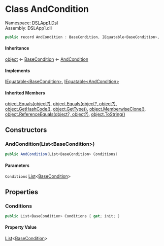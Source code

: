 # <a id="DSLApp1_Dsl_AndCondition"></a> Class AndCondition

Namespace: [DSLApp1.Dsl](DSLApp1.Dsl.md)  
Assembly: DSLApp1.dll  

```csharp
public record AndCondition : BaseCondition, IEquatable<BaseCondition>, IEquatable<AndCondition>
```

#### Inheritance

[object](https://learn.microsoft.com/dotnet/api/system.object) ← 
[BaseCondition](DSLApp1.Dsl.BaseCondition.md) ← 
[AndCondition](DSLApp1.Dsl.AndCondition.md)

#### Implements

[IEquatable<BaseCondition\>](https://learn.microsoft.com/dotnet/api/system.iequatable\-1), 
[IEquatable<AndCondition\>](https://learn.microsoft.com/dotnet/api/system.iequatable\-1)

#### Inherited Members

[object.Equals\(object?\)](https://learn.microsoft.com/dotnet/api/system.object.equals\#system\-object\-equals\(system\-object\)), 
[object.Equals\(object?, object?\)](https://learn.microsoft.com/dotnet/api/system.object.equals\#system\-object\-equals\(system\-object\-system\-object\)), 
[object.GetHashCode\(\)](https://learn.microsoft.com/dotnet/api/system.object.gethashcode), 
[object.GetType\(\)](https://learn.microsoft.com/dotnet/api/system.object.gettype), 
[object.MemberwiseClone\(\)](https://learn.microsoft.com/dotnet/api/system.object.memberwiseclone), 
[object.ReferenceEquals\(object?, object?\)](https://learn.microsoft.com/dotnet/api/system.object.referenceequals), 
[object.ToString\(\)](https://learn.microsoft.com/dotnet/api/system.object.tostring)

## Constructors

### <a id="DSLApp1_Dsl_AndCondition__ctor_System_Collections_Generic_List_DSLApp1_Dsl_BaseCondition__"></a> AndCondition\(List<BaseCondition\>\)

```csharp
public AndCondition(List<BaseCondition> Conditions)
```

#### Parameters

`Conditions` [List](https://learn.microsoft.com/dotnet/api/system.collections.generic.list\-1)<[BaseCondition](DSLApp1.Dsl.BaseCondition.md)\>

## Properties

### <a id="DSLApp1_Dsl_AndCondition_Conditions"></a> Conditions

```csharp
public List<BaseCondition> Conditions { get; init; }
```

#### Property Value

 [List](https://learn.microsoft.com/dotnet/api/system.collections.generic.list\-1)<[BaseCondition](DSLApp1.Dsl.BaseCondition.md)\>


